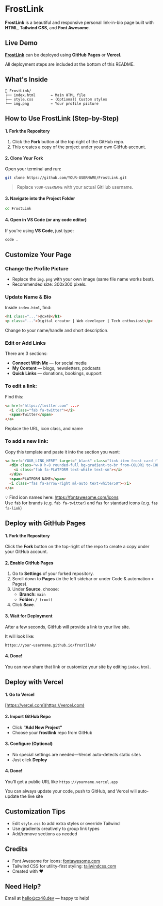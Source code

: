 # FrostLink

**FrostLink** is a beautiful and responsive personal link-in-bio page built with **HTML**, **Tailwind CSS**, and **Font Awesome**.  

## Live Demo

**[FrostLink](https://cx48.github.io/frostlink/)** can be deployed using **GitHub Pages** or **Vercel**.  

All deployment steps are included at the bottom of this README.

## What's Inside

```
📁 FrostLink/
├── index.html       ← Main HTML file
├── style.css        ← (Optional) Custom styles
└── img.png          ← Your profile picture
```

## How to Use FrostLink (Step-by-Step)

#### 1. **Fork the Repository**

1. Click the **Fork** button at the top right of the GitHub repo.
2. This creates a copy of the project under your own GitHub account.

#### 2. **Clone Your Fork**

Open your terminal and run:

```bash
git clone https://github.com/YOUR-USERNAME/FrostLink.git
```

> Replace `YOUR-USERNAME` with your actual GitHub username.

#### 3. **Navigate into the Project Folder**

```bash
cd FrostLink
```

#### 4. **Open in VS Code (or any code editor)**

If you're using **VS Code**, just type:

```bash
code .
```

## Customize Your Page

### Change the Profile Picture

- Replace the `img.png` with your own image (same file name works best).
- Recommended size: 300x300 pixels.

### Update Name & Bio

Inside `index.html`, find:

```html
<h1 class="...">@cx48</h1>
<p class="...">Digital creator | Web developer | Tech enthusiast</p>
```

Change to your name/handle and short description.

### Edit or Add Links

There are 3 sections:

- **Connect With Me** — for social media
- **My Content** — blogs, newsletters, podcasts
- **Quick Links** — donations, bookings, support

### To edit a link:
Find this:

```html
<a href="https://twitter.com" ...>
  <i class="fab fa-twitter"></i>
  <span>Twitter</span>
</a>
```

Replace the URL, icon class, and name

### To add a new link:
Copy this template and paste it into the section you want:

```html
<a href="YOUR_LINK_HERE" target="_blank" class="link-item frost-card flex items-center p-4 rounded-xl">
  <div class="w-8 h-8 rounded-full bg-gradient-to-br from-COLOR1 to-COLOR2 flex items-center justify-center mr-3">
    <i class="fab fa-PLATFORM text-white text-sm"></i>
  </div>
  <span>PLATFORM NAME</span>
  <i class="fas fa-arrow-right ml-auto text-white/50"></i>
</a>
```

💡 Find icon names here: https://fontawesome.com/icons  
Use `fab` for brands (e.g. `fab fa-twitter`) and `fas` for standard icons (e.g. `fas fa-link`)

## Deploy with GitHub Pages

#### 1. **Fork the Repository**

Click the **Fork** button on the top-right of the repo to create a copy under your GitHub account.

#### 2. **Enable GitHub Pages**

1. Go to **Settings** of your forked repository.
2. Scroll down to **Pages** (in the left sidebar or under Code & automation > Pages).
3. Under **Source**, choose:
   - **Branch:** `main`
   - **Folder:** `/ (root)`
4. Click **Save**.

#### 3. **Wait for Deployment**

After a few seconds, GitHub will provide a link to your live site.

It will look like:
```
https://your-username.github.io/frostlink/
```

#### 4. **Done!**

You can now share that link or customize your site by editing `index.html`.

## Deploy with Vercel

#### 1. **Go to Vercel**  

[https://vercel.com](https://vercel.com)

#### 2. **Import GitHub Repo**

- Click **"Add New Project"**
- Choose your **frostlink** repo from GitHub

#### 3. **Configure (Optional)**

- No special settings are needed—Vercel auto-detects static sites
- Just click **Deploy**

#### 4. **Done!**

You’ll get a public URL like `https://yourname.vercel.app`

You can always update your code, push to GitHub, and Vercel will auto-update the live site

## Customization Tips

- Edit `style.css` to add extra styles or override Tailwind
- Use gradients creatively to group link types
- Add/remove sections as needed

## Credits

- Font Awesome for icons: [fontawesome.com](https://fontawesome.com/)
- Tailwind CSS for utility-first styling: [tailwindcss.com](https://tailwindcss.com/)
- Created with ❤️ 

## Need Help?

Email at [hello@cx48.dev](mailto:hello@cx48.dev) — happy to help!
